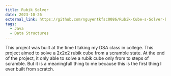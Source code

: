 ```yaml
---
title: Rubik Solver
date: 2023-10-26
external_link: https://github.com/nguyentkfsc0086/Rubik-Cube-s-Solver-by-Java
tags:
  - Java
  - Data Structures
---
```

This project was built at the time I taking my DSA class in college. This project aimed to solve a 2x2x2 rubik cube from a scramble state. At the end of the project, it only able to solve a rubik cube only from to steps of scramble. But it is a meaningfull thing to me because this is the first thing I ever built from scratch.